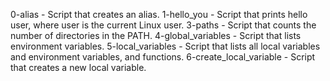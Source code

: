 0-alias - Script that creates an alias.
1-hello_you - Script that prints hello user, where user is the current Linux user.
3-paths - Script that counts the number of directories in the PATH.
4-global_variables - Script that lists environment variables.
5-local_variables - Script that lists all local variables and environment variables, and functions.
6-create_local_variable - Script that creates a new local variable.
